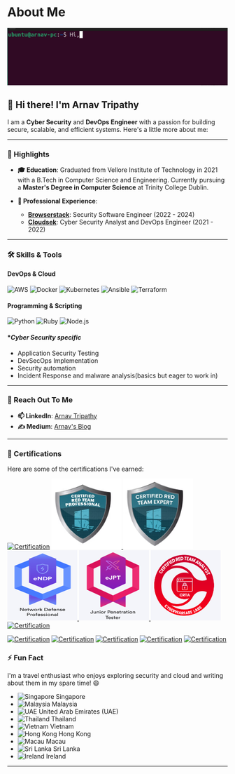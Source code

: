 # About Me

<div>
    <img src="./assets/about_arnav.gif" alt="About Me Terminal GIF"/>
</div>

## 👋 Hi there! I'm Arnav Tripathy

I am a **Cyber Security** and **DevOps Engineer** with a passion for building secure, scalable, and efficient systems. Here's a little more about me:

---

### 🌟 Highlights

- **🎓 Education**: Graduated from Vellore Institute of Technology in 2021 with a B.Tech in Computer Science and Engineering. Currently pursuing a **Master's Degree in Computer Science** at Trinity College Dublin.

- **💼 Professional Experience**:
  - [**Browserstack**](https://www.browserstack.com/): Security Software Engineer (2022 - 2024)
  - [**Cloudsek**](https://www.cloudsek.com/): Cyber Security Analyst and DevOps Engineer (2021 - 2022)

---

### 🛠️ Skills & Tools

#### **DevOps & Cloud**
![AWS](https://img.shields.io/badge/AWS-232F3E?style=for-the-badge&logo=amazon-aws&logoColor=white)
![Docker](https://img.shields.io/badge/Docker-2496ED?style=for-the-badge&logo=docker&logoColor=white)
![Kubernetes](https://img.shields.io/badge/Kubernetes-326CE5?style=for-the-badge&logo=kubernetes&logoColor=white)
![Ansible](https://img.shields.io/badge/Ansible-EE0000?style=for-the-badge&logo=ansible&logoColor=white)
![Terraform](https://img.shields.io/badge/Terraform-7B42BC?style=for-the-badge&logo=terraform&logoColor=white)

#### **Programming & Scripting**
![Python](https://img.shields.io/badge/Python-3776AB?style=for-the-badge&logo=python&logoColor=white)
![Ruby](https://img.shields.io/badge/Ruby-CC342D?style=for-the-badge&logo=ruby&logoColor=white)
![Node.js](https://img.shields.io/badge/Node.js-339933?style=for-the-badge&logo=nodedotjs&logoColor=white)

#### **Cyber Security specific*
- Application Security Testing
- DevSecOps Implementation
- Security automation
- Incident Response and malware analysis(basics but eager to work in)

---

### 💬 Reach Out To Me

- **📫 LinkedIn**: [Arnav Tripathy](https://in.linkedin.com/in/arnav-tripathy)
- **✍️ Medium**: [Arnav's Blog](https://arnavtripathy98.medium.com/)

---

### 📜 Certifications

Here are some of the certifications I've earned:

[![Certification](https://images.credly.com/size/160x160/images/ec81134d-e80b-4eb5-ae07-0eb8e1a60fcd/image.png)](https://www.credly.com/badges/2b02a926-3164-4b68-be18-f1b93eac10fc)
<a href="https://www.credential.net/265b925c-e151-4bc0-9a20-434ed9895c6b">
  <img src="./assets/crtp_badge.png" alt="CRTP" width="160" height="160">
</a>
<a href="https://www.credential.net/4565726e-7d17-4d2f-90d1-50fb15b2bc0b">
  <img src="./assets/crte_badge.png" alt="CRTE" width="160" height="160">
</a>
<a href="https://www.credential.net/44547d87-5875-4ca6-b240-313de485c2d9">
  <img src="./assets/endp_badge.png" alt="ENDP" width="160" height="160">
</a>
<a href="https://www.credential.net/69d99d1f-6982-49a0-aba5-1d1fc957cd5d">
  <img src="./assets/ejpt_badge.png" alt="EJPT" width="160" height="160">
</a>
<a href="https://www.credential.net/8f1fb106-2deb-42b0-bd5e-775ae2ca277a">
  <img src="./assets/crta_badge.png" alt="CRTA" width="160" height="160">
</a>
<a href="https://www.credly.com/badges/67a98a93-efc0-42c1-9a61-13cf4ac5be4f">
  <img src="https://images.credly.com/images/cd6c6449-6814-4613-a2d3-13cf4ac5be4f/image.png" alt="Certification" width="160" height="160">
</a>

[![Certification](https://images.credly.com/size/160x160/images/9945dfcb-1cca-4529-85e6-db1be3782210/kubernetes-security-specialist-logo2.png)](https://www.credly.com/badges/10f62c1f-69a3-4c7c-a4f9-18680d6f5bf1)
[![Certification](https://images.credly.com/size/160x160/images/8b8ed108-e77d-4396-ac59-2504583b9d54/cka_from_cncfsite__281_29.png)](https://www.credly.com/badges/2bc1ad92-8818-497a-b563-31e78a032058)
[![Certification](https://images.credly.com/size/160x160/images/cc8adc83-1dc6-4d57-8e20-22171247e052/blob)](https://www.credly.com/badges/fd51ba31-f364-4bd4-b0cd-d02032eff8b0)
[![Certification](https://images.credly.com/size/160x160/images/f28f1d88-428a-47f6-95b5-7da1dd6c1000/KCNA_badge.png)](https://www.credly.com/badges/1629652e-7817-4f31-bb04-83ca013b5b3d)
[![Certification](https://images.credly.com/size/160x160/images/67dd8a95-8876-4051-9cb9-3d97c204f85a/image.png)](https://www.credly.com/badges/b3224f20-c0e4-4d61-a3ba-ed2040473f99)




### ⚡ Fun Fact

I'm a travel enthusiast who enjoys exploring security and cloud and writing about them in my spare time! 😄


- ![Singapore](https://flagcdn.com/w40/sg.png) Singapore
- ![Malaysia](https://flagcdn.com/w40/my.png) Malaysia
- ![UAE](https://flagcdn.com/w40/ae.png) United Arab Emirates (UAE)
- ![Thailand](https://flagcdn.com/w40/th.png) Thailand
- ![Vietnam](https://flagcdn.com/w40/vn.png) Vietnam
- ![Hong Kong](https://flagcdn.com/w40/hk.png) Hong Kong
- ![Macau](https://flagcdn.com/w40/mo.png) Macau
- ![Sri Lanka](https://flagcdn.com/w40/lk.png) Sri Lanka
- ![Ireland](https://flagcdn.com/w40/ie.png) Ireland

---
